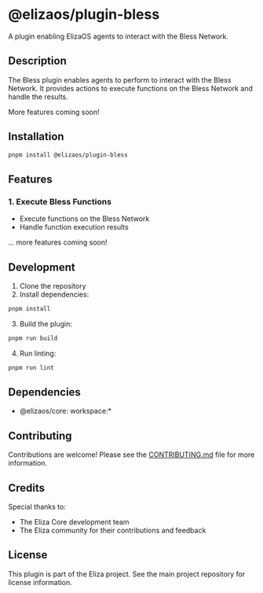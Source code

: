 # @elizaos/plugin-bless

A plugin enabling ElizaOS agents to interact with the Bless Network.

## Description

The Bless plugin enables agents to perform to interact with the Bless Network. It provides actions to execute functions on the Bless Network and handle the results.

More features coming soon!

## Installation

```bash
pnpm install @elizaos/plugin-bless
```

## Features

### 1. Execute Bless Functions

- Execute functions on the Bless Network
- Handle function execution results

... more features coming soon!

## Development

1. Clone the repository
2. Install dependencies:

```bash
pnpm install
```

3. Build the plugin:

```bash
pnpm run build
```

4. Run linting:

```bash
pnpm run lint
```

## Dependencies

- @elizaos/core: workspace:\*

## Contributing

Contributions are welcome! Please see the [CONTRIBUTING.md](CONTRIBUTING.md) file for more information.

## Credits

Special thanks to:

- The Eliza Core development team
- The Eliza community for their contributions and feedback

## License

This plugin is part of the Eliza project. See the main project repository for license information.

